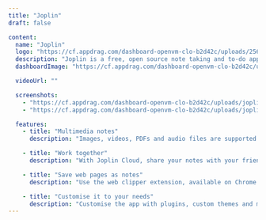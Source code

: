 ```yaml
---
title: "Joplin"
draft: false

content:
  name: "Joplin"
  logo: "https://cf.appdrag.com/dashboard-openvm-clo-b2d42c/uploads/256x256-UaCB.png"
  description: "Joplin is a free, open source note taking and to-do application, which can handle a large number of notes organised into notebooks. The notes are searchable, can be copied, tagged and modified either from the applications directly or from your own text editor. The notes are in Markdown format."
  dashboardImage: "https://cf.appdrag.com/dashboard-openvm-clo-b2d42c/uploads/joplin-g3xfx-u83-NSwB.png"

  videoUrl: ""

  screenshots:
    - "https://cf.appdrag.com/dashboard-openvm-clo-b2d42c/uploads/joplin-g3xfx-u83-NSwB.png"
    - "https://cf.appdrag.com/dashboard-openvm-clo-b2d42c/uploads/joplin-g3xfx-u83-d6Ry.png"

  features:
    - title: "Multimedia notes"
      description: "Images, videos, PDFs and audio files are supported. Create math expressions and diagrams directly from the app. Take photos with the mobile app and save them to a note."

    - title: "Work together"
      description: "With Joplin Cloud, share your notes with your friends, family or colleagues and collaborate on them. You can also publish a note to the internet and share the URL with others."

    - title: "Save web pages as notes"
      description: "Use the web clipper extension, available on Chrome and Firefox, to save web pages or take screenshots as notes."

    - title: "Customise it to your needs"
      description: "Customise the app with plugins, custom themes and multiple text editors (Rich Text or Markdown). Or create your own scripts and plugins using the Extension API."
---
```

